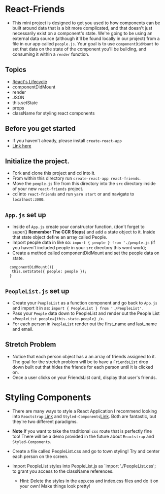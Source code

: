 # React-Friends

* This mini project is designed to get you used to how components can be built around data that is a bit more complicated, and that doesn't just necessarily exist on a component's state. We're going to be using an external data source (although it'll be found locally in our project) from a file in our app called `people.js`. Your goal is to use `componentDidMount` to set that data on the state of the component you'll be building, and consuming it within a `render` function.

## Topics

* [React's Lifecycle](https://tylermcginnis.com/an-introduction-to-life-cycle-events-in-react-js/)
* componentDidMount
* render
* JSON
* this.setState
* props
* className for styling react components

## Before you get started

* If you haven't already, please install `create-react-app`
* [Link here](https://github.com/facebookincubator/create-react-app#getting-started)

## Initialize the project.

* Fork and clone this project and cd into it.
* From within this directory run `create-react-app react-friends`.
* Move the `people.js` file from this directory into the `src` directory inside of your new `react-friends` project.
* cd into `react-friends` and run `yarn start` or and navigate to `localhost:3000`.

## `App.js` set up

* Inside of `App.js` create your constructor function, (don't forget to super() **Remember The CCR Steps**) and add a state object to it. Inside that state object define an array called People.
* Import people data in like so: `import { people } from './people.js` (if you haven't included people in your `src` directory this wont work);
* Create a method called componentDidMount and set the people data on state.

```
  componentDidMount(){
   this.setState({ people: people });
  }
```

## `PeopleList.js` set up

* Create your `PeopleList` as a function component and go back to `App.js` and import it in as: `import { PeopleList } from './PeopleList'`.
* Pass your `People` data down to PeopleList and render out the People List `<PeopleList people={this.state.people} />`.
* For each person in `PeopleList` render out the first_name and last_name and email.

## Stretch Problem

* Notice that each person object has a an array of friends assigned to it. The goal for the stretch problem will be to have a `FriendsList` drop down built out that hides the friends for each person until it is clicked on.
* Once a user clicks on your FriendsList card, display that user's friends.

# Styling Components

* There are many ways to style a React Application I recommend looking into `Reactstrap` [Link](https://reactstrap.github.io/) and `Styled-Components`[Link](https://www.styled-components.com/). Both are fantastic, but they're two different paradigms.

* **Note** If you want to take the traditional `css` route that is perfectly fine too! There will be a demo provided in the future about `Reactstrap` and `Styled-Components`.
* Create a file called PeopleList.css and go to town styling! Try and center each person on the screen.
* Import PeopleList styles into PeopleList.js as `import './PeopleList.css'; to grant you access to the className references.
  * Hint: Delete the styles in the app.css and index.css files and do it on your own! Make things look pretty!
